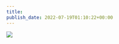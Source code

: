 ```yaml
---
title: 
publish_date: 2022-07-19T01:10:22+00:00
---
```


![](https://lukebouch-com.s3.us-west-004.backblazeb2.com/103/5adc0c08-367e-41ce-805a-1839e8503e82.jpg)
